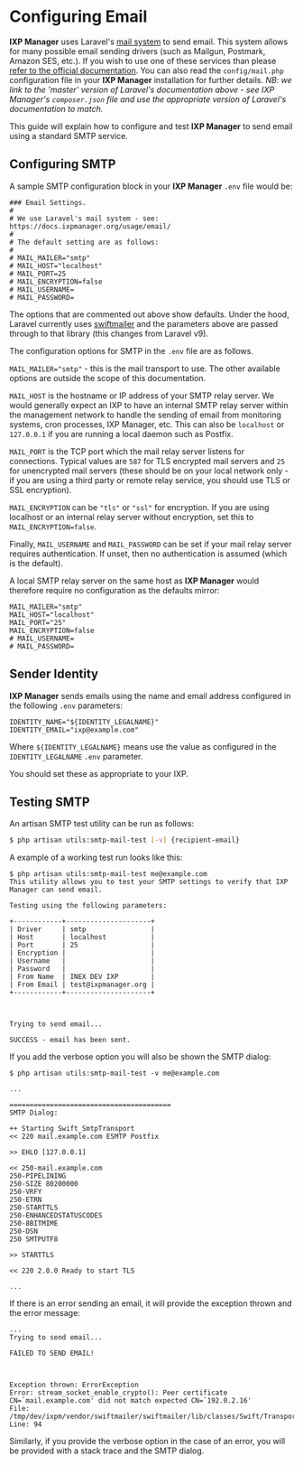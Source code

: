 # Configuring Email

**IXP Manager** uses Laravel's [mail system](https://laravel.com/docs/master/mail) to send email. This system allows for many possible email sending drivers (such as Mailgun, Postmark, Amazon SES, etc.). If you wish to use one of these services than please [refer to the official documentation](https://laravel.com/docs/master/mail). You can also read the `config/mail.php` configuration file in your **IXP Manager** installation for further details. *NB: we link to the 'master' version of Laravel's documentation above - see IXP Manager's `composer.json` file and use the appropriate version of Laravel's documentation to match.*

This guide will explain how to configure and test **IXP Manager** to send email using a standard SMTP service.

## Configuring SMTP

A sample SMTP configuration block in your **IXP Manager** `.env` file would be:

```
### Email Settings.
#
# We use Laravel's mail system - see: https://docs.ixpmanager.org/usage/email/
#
# The default setting are as follows:
#
# MAIL_MAILER="smtp"
# MAIL_HOST="localhost"
# MAIL_PORT=25
# MAIL_ENCRYPTION=false
# MAIL_USERNAME=
# MAIL_PASSWORD=
```

The options that are commented out above show defaults. Under the hood, Laravel currently uses [swiftmailer](https://swiftmailer.symfony.com/docs/sending.html) and the parameters above are passed through to that library (this changes from Laravel v9).

The configuration options for SMTP in the `.env` file are as follows.

`MAIL_MAILER="smtp"` - this is the mail transport to use. The other available options are outside the scope of this documentation.

`MAIL_HOST` is the hostname or IP address of your SMTP relay server. We would generally expect an IXP to have an internal SMTP relay server within the management network to handle the sending of email from monitoring systems, cron processes, IXP Manager, etc. This can also be `localhost` or `127.0.0.1` if you are running a local daemon such as Postfix.

`MAIL_PORT` is the TCP port which the mail relay server listens for connections. Typical values are `587` for TLS encrypted mail servers and `25` for unencrypted mail servers (these should be on your local network only - if you are using a third party or remote relay service, you should use TLS or SSL encryption).

`MAIL_ENCRYPTION` can be `"tls"` or `"ssl"` for encryption. If you are using localhost or an internal relay server without encryption, set this to `MAIL_ENCRYPTION=false`.

Finally, `MAIL_USERNAME` and `MAIL_PASSWORD` can be set if your mail relay server requires authentication. If unset, then no authentication is assumed (which is the default).

A local SMTP relay server on the same host as **IXP Manager** would therefore require no configuration as the defaults mirror:

```
MAIL_MAILER="smtp"
MAIL_HOST="localhost"
MAIL_PORT="25"
MAIL_ENCRYPTION=false
# MAIL_USERNAME=
# MAIL_PASSWORD=
```


## Sender Identity

**IXP Manager** sends emails using the name and email address configured in the following `.env` parameters:

```
IDENTITY_NAME="${IDENTITY_LEGALNAME}"
IDENTITY_EMAIL="ixp@example.com"
```

Where `${IDENTITY_LEGALNAME}` means use the value as configured in the `IDENTITY_LEGALNAME` `.env` parameter.

You should set these as appropriate to your IXP.


## Testing SMTP

An artisan SMTP test utility can be run as follows:

```sh
$ php artisan utils:smtp-mail-test [-v] {recipient-email}
```

A example of a working test run looks like this:

```
$ php artisan utils:smtp-mail-test me@example.com
This utility allows you to test your SMTP settings to verify that IXP Manager can send email.

Testing using the following parameters:

+------------+---------------------+
| Driver     | smtp                |
| Host       | localhost           |
| Port       | 25                  |
| Encryption |                     |
| Username   |                     |
| Password   |                     |
| From Name  | INEX DEV IXP        |
| From Email | test@ixpmanager.org |
+------------+---------------------+



Trying to send email...

SUCCESS - email has been sent.
```

If you add the verbose option you will also be shown the SMTP dialog:

```
$ php artisan utils:smtp-mail-test -v me@example.com

...

========================================
SMTP Dialog:

++ Starting Swift_SmtpTransport
<< 220 mail.example.com ESMTP Postfix

>> EHLO [127.0.0.1]

<< 250-mail.example.com
250-PIPELINING
250-SIZE 80200000
250-VRFY
250-ETRN
250-STARTTLS
250-ENHANCEDSTATUSCODES
250-8BITMIME
250-DSN
250 SMTPUTF8

>> STARTTLS

<< 220 2.0.0 Ready to start TLS

...
```

If there is an error sending an email, it will provide the exception thrown and the error message:

```
...
Trying to send email...

FAILED TO SEND EMAIL!



Exception thrown: ErrorException
Error: stream_socket_enable_crypto(): Peer certificate CN=`mail.example.com' did not match expected CN=`192.0.2.16'
File: /tmp/dev/ixpm/vendor/swiftmailer/swiftmailer/lib/classes/Swift/Transport/StreamBuffer.php
Line: 94
```

Similarly, if you provide the verbose option in the case of an error, you will be provided with a stack trace and the SMTP dialog.
